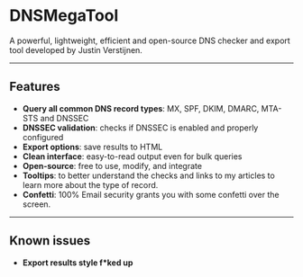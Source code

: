 # DNSMegaTool

A powerful, lightweight, efficient and open-source DNS checker and export tool developed by Justin Verstijnen.

---

## Features

- **Query all common DNS record types**: MX, SPF, DKIM, DMARC, MTA-STS and DNSSEC
- **DNSSEC validation**: checks if DNSSEC is enabled and properly configured
- **Export options**: save results to HTML
- **Clean interface**: easy-to-read output even for bulk queries
- **Open-source**: free to use, modify, and integrate
- **Tooltips**: to better understand the checks and links to my articles to learn more about the type of record.
- **Confetti**: 100% Email security grants you with some confetti over the screen.

---

## Known issues

- **Export results style f*ked up**



